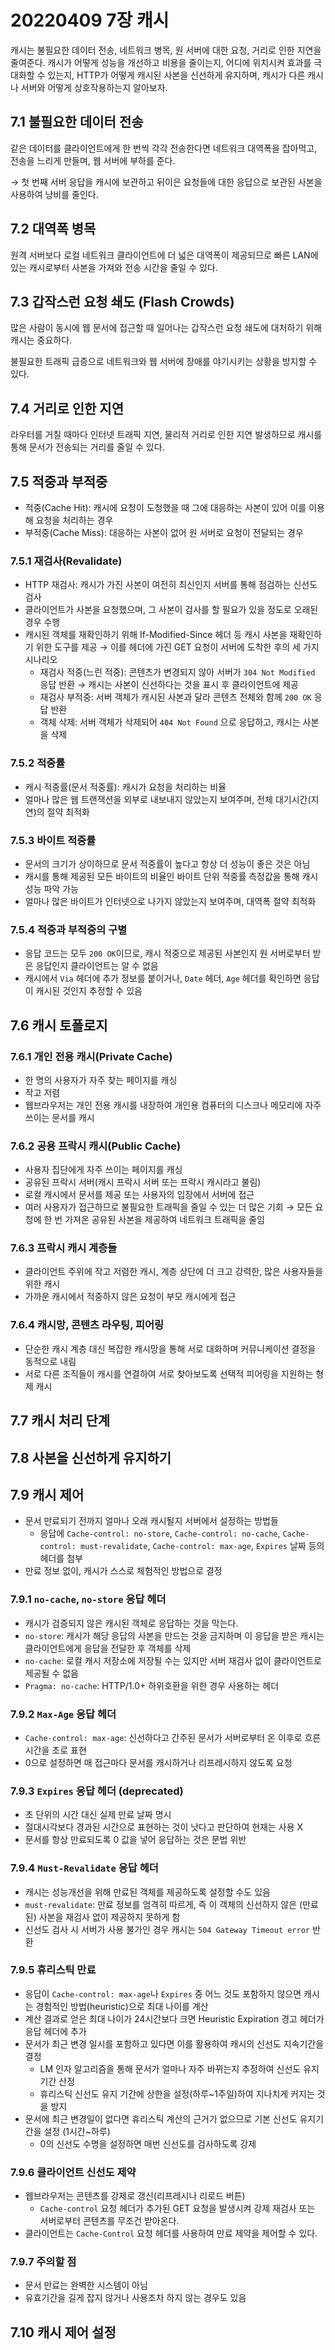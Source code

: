 # 20220409 7장 캐시

캐시는 불필요한 데이터 전송, 네트워크 병목, 원 서버에 대한 요청, 거리로 인한 지연을 줄여준다. 캐시가 어떻게 성능을 개선하고 비용을 줄이는지, 어디에 위치시켜 효과를 극대화할 수 있는지, HTTP가 어떻게 캐시된 사본을 신선하게 유지하며, 캐시가 다른 캐시나 서버와 어떻게 상호작용하는지 알아보자.

## 7.1 불필요한 데이터 전송

같은 데이터를 클라이언트에게 한 번씩 각각 전송한다면 네트워크 대역폭을 잡아먹고, 전송을 느리게 만들며, 웹 서버에 부하를 준다. 

→ 첫 번째 서버 응답을 캐시에 보관하고 뒤이은 요청들에 대한 응답으로 보관된 사본을 사용하여 낭비를 줄인다.

## 7.2 대역폭 병목

원격 서버보다 로컬 네트워크 클라이언트에 더 넓은 대역폭이 제공되므로 빠른 LAN에 있는 캐시로부터 사본을 가져와 전송 시간을 줄일 수 있다.

## 7.3 갑작스런 요청 쇄도 (Flash Crowds)

많은 사람이 동시에 웹 문서에 접근할 때 일어나는 갑작스런 요청 쇄도에 대처하기 위해 캐시는 중요하다. 

불필요한 트래픽 급증으로 네트워크와 웹 서버에 장애를 야기시키는 상황을 방지할 수 있다.

## 7.4 거리로 인한 지연

라우터를 거칠 때마다 인터넷 트래픽 지연, 물리적 거리로 인한 지연 발생하므로 캐시를 통해 문서가 전송되는 거리를 줄일 수 있다.

## 7.5 적중과 부적중

- 적중(Cache Hit): 캐시에 요청이 도청했을 때 그에 대응하는 사본이 있어 이를 이용해 요청을 처리하는 경우
- 부적중(Cache Miss): 대응하는 사본이 없어 원 서버로 요청이 전달되는 경우

### 7.5.1 재검사(Revalidate)

- HTTP 재검사: 캐시가 가진 사본이 여전히 최신인지 서버를 통해 점검하는 신선도 검사
- 클라이언트가 사본을 요청했으며, 그 사본이 검사를 할 필요가 있을 정도로 오래된 경우 수행
- 캐시된 객체를 재확인하기 위해 If-Modified-Since 헤더 등 캐시 사본을 재확인하기 위한 도구를 제공 → 이를 헤더에 가진 GET 요청이 서버에 도착한 후의 세 가지 시나리오
    - 재검사 적중(느린 적중): 콘텐츠가 변경되지 않아 서버가 `304 Not Modified` 응답 반환 
    → 캐시는 사본이 신선하다는 것을 표시 후 클라이언트에 제공
    - 재검사 부적중: 서버 객체가 캐시된 사본과 달라 콘텐츠 전체와 함께 `200 OK` 응답 반환
    - 객체 삭제: 서버 객체가 삭제되어 `404 Not Found` 으로 응답하고, 캐시는 사본을 삭제

### 7.5.2 적중률

- 캐시 적중률(문서 적중률): 캐시가 요청을 처리하는 비율
- 얼마나 많은 웹 트랜잭션을 외부로 내보내지 않았는지 보여주며, 전체 대기시간(지연)의 절약 최적화

### 7.5.3 바이트 적중률

- 문서의 크기가 상이하므로 문서 적중률이 높다고 항상 더 성능이 좋은 것은 아님
- 캐시를 통해 제공된 모든 바이트의 비율인 바이트 단위 적중률 측정값을 통해 캐시 성능 파악 가능
- 얼마나 많은 바이트가 인터넷으로 나가지 않았는지 보여주며, 대역폭 절약 최적화

### 7.5.4 적중과 부적중의 구별

- 응답 코드는 모두 `200 OK`이므로, 캐시 적중으로 제공된 사본인지 원 서버로부터 받은 응답인지 클라이언트는 알 수 없음
- 캐시에서 `Via` 헤더에 추가 정보를 붙이거나, `Date` 헤더, `Age` 헤더를 확인하면 응답이 캐시된 것인지 추정할 수 있음

## 7.6 캐시 토폴로지

### 7.6.1 개인 전용 캐시(Private Cache)

- 한 명의 사용자가 자주 찾는 페이지를 캐싱
- 작고 저렴
- 웹브라우저는 개인 전용 캐시를 내장하여 개인용 컴퓨터의 디스크나 메모리에 자주 쓰이는 문서를 캐시

### 7.6.2 공용 프락시 캐시(Public Cache)

- 사용자 집단에게 자주 쓰이는 페이지를 캐싱
- 공유된 프락시 서버(캐시 프락시 서버 또는 프락시 캐시라고 불림)
- 로컬 캐시에서 문서를 제공 또는 사용자의 입장에서 서버에 접근
- 여러 사용자가 접근하므로 불필요한 트래픽을 줄일 수 있는 더 많은 기회 
→ 모든 요청에 한 번 가져온 공유된 사본을 제공하여 네트워크 트래픽을 줄임

### 7.6.3 프락시 캐시 계층들

- 클라이언트 주위에 작고 저렴한 캐시, 계층 상단에 더 크고 강력한, 많은 사용자들을 위한 캐시
- 가까운 캐시에서 적중하지 않은 요청이 부모 캐시에게 접근

### 7.6.4 캐시망, 콘텐츠 라우팅, 피어링

- 단순한 캐시 계층 대신 복잡한 캐시망을 통해 서로 대화하며 커뮤니케이션 결정을 동적으로 내림
- 서로 다른 조직들이 캐시를 연결하여 서로 찾아보도록 선택적 피어링을 지원하는 형제 캐시

## 7.7 캐시 처리 단계

## 7.8 사본을 신선하게 유지하기

## 7.9 캐시 제어

- 문서 만료되기 전까지 얼마나 오래 캐시될지 서버에서 설정하는 방법들
    - 응답에 `Cache-control: no-store`, `Cache-control: no-cache`, `Cache-control: must-revalidate`, `Cache-control: max-age`, `Expires` 날짜 등의 헤더를 첨부
- 만료 정보 없이, 캐시가 스스로 체험적인 방법으로 결정

### 7.9.1 `no-cache`, `no-store` 응답 헤더

- 캐시가 검증되지 않은 캐시된 객체로 응답하는 것을 막는다.
- `no-store`: 캐시가 해당 응답의 사본을 만드는 것을 금지하며 이 응답을 받은 캐시는 클라이언트에게 응답을 전달한 후 객체를 삭제
- `no-cache`: 로컬 캐시 저장소에 저장될 수는 있지만 서버 재검사 없이 클라이언트로 제공될 수 없음
- `Pragma: no-cache`: HTTP/1.0+ 하위호환을 위한 경우 사용하는 헤더

### 7.9.2 `Max-Age` 응답 헤더

- `Cache-control: max-age`: 신선하다고 간주된 문서가 서버로부터 온 이후로 흐른 시간을 초로 표현
- 0으로 설정하면 매 접근마다 문서를 캐시하거나 리프레시하지 않도록 요청

### 7.9.3 `Expires` 응답 헤더 (deprecated)

- 초 단위의 시간 대신 실제 만료 날짜 명시
- 절대시각보다 경과된 시간으로 표현하는 것이 낫다고 판단하여 현재는 사용 X
- 문서를 항상 만료되도록 0 값을 넣어 응답하는 것은 문법 위반

### 7.9.4 `Must-Revalidate` 응답 헤더

- 캐시는 성능개선을 위해 만료된 객체를 제공하도록 설정할 수도 있음
- `must-revalidate`: 만료 정보를 엄격히 따르게, 즉 이 객체의 신선하지 않은 (만료된) 사본을 재검사 없이 제공하지 못하게 함
- 신선도 검사 시 서버가 사용 불가인 경우 캐시는 `504 Gateway Timeout error` 반환

### 7.9.5 휴리스틱 만료

- 응답이 `Cache-control: max-age`나 `Expires` 중 어느 것도 포함하지 않으면 캐시는 경험적인 방법(heuristic)으로 최대 나이를 계산
- 계산 결과로 얻은 최대 나이가 24시간보다 크면 Heuristic Expiration 경고 헤더가 응답 헤더에 추가
- 문서가 최근 변경 일시를 포함하고 있다면 이를 활용하여 캐시의 신선도 지속기간을 결정
    - LM 인자 알고리즘을 통해 문서가 얼마나 자주 바뀌는지 추정하여 신선도 유지 기간 산정
    - 휴리스틱 신선도 유지 기간에 상한을 설정(하루~1주일)하여 지나치게 커지는 것을 방지
- 문서에 최근 변경일이 없다면 휴리스틱 계산의 근거가 없으므로 기본 신선도 유지기간을 설정 (1시간~하루)
    - 0의 신선도 수명을 설정하면 매번 신선도를 검사하도록 강제

### 7.9.6 클라이언트 신선도 제약

- 웹브라우저는 콘텐츠를 강제로 갱신(리프레시나 리로드 버튼)
    - `Cache-control` 요청 헤더가 추가된 GET 요청을 발생시켜 강제 재검사 또는 서버로부터 콘텐츠를 무조건 받아온다.
- 클라이언트는 `Cache-Control` 요청 헤더를 사용하여 만료 제약을 제어할 수 있다.

### 7.9.7 주의할 점

- 문서 만료는 완벽한 시스템이 아님
- 유효기간을 길게 잡지 않거나 사용조차 하지 않는 경우도 있음

## 7.10 캐시 제어 설정